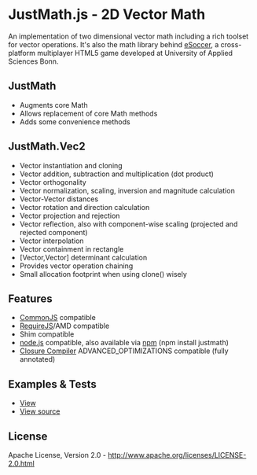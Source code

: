 JustMath.js - 2D Vector Math
============================
An implementation of two dimensional vector math including a rich toolset for vector operations. It's also the math
library behind [eSoccer](http://www.esoccer.me), a cross-platform multiplayer HTML5 game developed at University of
Applied Sciences Bonn.

JustMath
--------
* Augments core Math
* Allows replacement of core Math methods
* Adds some convenience methods

JustMath.Vec2
-------------
* Vector instantiation and cloning
* Vector addition, subtraction and multiplication (dot product)
* Vector orthogonality
* Vector normalization, scaling, inversion and magnitude calculation
* Vector-Vector distances
* Vector rotation and direction calculation
* Vector projection and rejection
* Vector reflection, also with component-wise scaling (projected and rejected component)
* Vector interpolation
* Vector containment in rectangle
* [Vector,Vector] determinant calculation
* Provides vector operation chaining
* Small allocation footprint when using clone() wisely

Features
--------
* [CommonJS](http://www.commonjs.org/) compatible
* [RequireJS](http://requirejs.org/)/AMD compatible
* Shim compatible
* [node.js](http://nodejs.org) compatible, also available via [npm](https://npmjs.org/package/justmath) (npm install justmath)
* [Closure Compiler](https://developers.google.com/closure/compiler/) ADVANCED_OPTIMIZATIONS compatible (fully annotated)

Examples & Tests
----------------
* [View](http://htmlpreview.github.com/?https://github.com/dcodeIO/JustMath.js/master/examples/Vec2.html)
* [View source](https://raw.github.com/dcodeIO/JustMath.js/master/examples/Vec2.html)

License
-------
Apache License, Version 2.0 - http://www.apache.org/licenses/LICENSE-2.0.html